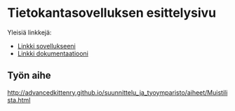 # Tietokantasovelluksen esittelysivu

Yleisiä linkkejä:

* [Linkki sovellukseeni](http://mtorkkel.users.cs.helsinki.fi/muistilista)
* [Linkki dokumentaatiooni](https://github.com/mtorkkel/Tsoha-Bootstrap/tree/master/doc)

## Työn aihe

http://advancedkittenry.github.io/suunnittelu_ja_tyoymparisto/aiheet/Muistilista.html
